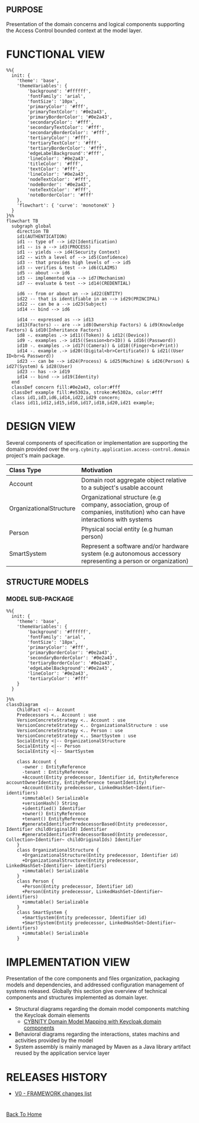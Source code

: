 ## PURPOSE
Presentation of the domain concerns and logical components supporting the Access Control bounded context at the model layer.

# FUNCTIONAL VIEW

```mermaid
%%{
  init: {
    'theme': 'base',
    'themeVariables': {
        'background': '#ffffff',
        'fontFamily': 'arial',
        'fontSize': '10px',
        'primaryColor': '#fff',
        'primaryTextColor': '#0e2a43',
        'primaryBorderColor': '#0e2a43',
        'secondaryColor': '#fff',
        'secondaryTextColor': '#fff',
        'secondaryBorderColor': '#fff',
        'tertiaryColor': '#fff',
        'tertiaryTextColor': '#fff',
        'tertiaryBorderColor': '#fff',
        'edgeLabelBackground':'#fff',
        'lineColor': '#0e2a43',
        'titleColor': '#fff',
        'textColor': '#fff',
        'lineColor': '#0e2a43',
        'nodeTextColor': '#fff',
        'nodeBorder': '#0e2a43',
        'noteTextColor': '#fff',
        'noteBorderColor': '#fff'
    },
    'flowchart': { 'curve': 'monotoneX' }
  }
}%%
flowchart TB
  subgraph global
    direction TB
    id1(AUTHENTICATION)
    id1 -- type of --> id2(Identification)
    id1 -- is a --> id3(PROCESS)
    id1 -- yields --> id4(Security Context)
    id2 -- with a level of --> id5(Confidence)
    id3 -- that provides high levels of --> id5
    id3 -- verifies & test --> id6(CLAIMS)
    id5 -- about --> id6
    id3 -- implemented via --> id7(Mechanism)
    id7 -- evaluate & test --> id14(CREDENTIAL)

    id6 -- from or about an --> id22(ENTITY)
    id22 -- that is identifiable in an --> id29(PRINCIPAL)
    id22 -- can be a --> id23(Subject)
    id14 -- bind --> id6

    id14 -- expressed as --> id13
    id13(Factors) -- are --> id8(Ownership Factors) & id9(Knowledge Factors) & id10(Inheritance Factors)
    id8 -. examples .-> id11((Token)) & id12((Device))
    id9 -. examples .-> id15((Session<br>ID)) & id16((Password))
    id10 -. examples .-> id17((Camera)) & id18((Finger<br>Print))
    id14 -. example .-> id20((Digital<br>Certificate)) & id21((User ID<br>& Password))
    id23 -- can be --> id24(Process) & id25(Machine) & id26(Person) & id27(System) & id28(User)
    id23 -- has --> id19
    id14 -- bind --> id19(Identity)
  end
  classDef concern fill:#0e2a43, color:#fff
  classDef example fill:#e5302a, stroke:#e5302a, color:#fff
  class id1,id3,id6,id14,id22,id29 concern;
  class id11,id12,id15,id16,id17,id18,id20,id21 example;

```

# DESIGN VIEW
Several components of specification or implementation are supporting the domain provided over the `org.cybnity.application.access-control.domain` project's main package.

|Class Type|Motivation|
| :-- | :-- |
|Account|Domain root aggregate object relative to a subject's usable account|
|OrganizationalStructure|Organizational structure (e.g company, association, group of companies, institution) who can have interactions with systems|
|Person|Physical social entity (e.g human person)|
|SmartSystem|Represent a software and/or hardware system (e.g autonomous accessory representing a person or organization)|

## STRUCTURE MODELS

### MODEL SUB-PACKAGE

```mermaid
%%{
  init: {
    'theme': 'base',
    'themeVariables': {
        'background': '#ffffff',
        'fontFamily': 'arial',
        'fontSize': '18px',
        'primaryColor': '#fff',
        'primaryBorderColor': '#0e2a43',
        'secondaryBorderColor': '#0e2a43',
        'tertiaryBorderColor': '#0e2a43',
        'edgeLabelBackground':'#0e2a43',
        'lineColor': '#0e2a43',
        'tertiaryColor': '#fff'
    }
  }

}%%
classDiagram
    ChildFact <|-- Account
    Predecessors <.. Account : use
    VersionConcreteStrategy <.. Account : use
    VersionConcreteStrategy <.. OrganizationalStructure : use
    VersionConcreteStrategy <.. Person : use
    VersionConcreteStrategy <.. SmartSystem : use
    SocialEntity <|-- OrganizationalStructure
    SocialEntity <|-- Person
    SocialEntity <|-- SmartSystem

    class Account {
      -owner : EntityReference
      -tenant : EntityReference
      +Account(Entity predecessor, Identifier id, EntityReference accountOwnerIdentity, EntityReference tenantIdentity)
      +Account(Entity predecessor, LinkedHashSet~Identifier~ identifiers)
      +immutable() Serializable
      +versionHash() String
      +identified() Identifier
      +owner() EntityReference
      +tenant() EntityReference
      #generateIdentifierPredecessorBased(Entity predecessor, Identifier childOriginalId) Identifier
      #generateIdentifierPredecessorBased(Entity predecessor, Collection~Identifier~ childOriginalIds) Identifier
    }
    class OrganizationalStructure {
      +OrganizationalStructure(Entity predecessor, Identifier id)
      +OrganizationalStructure(Entity predecessor, LinkedHashSet~Identifier~ identifiers)
      +immutable() Serializable
    }
    class Person {
      +Person(Entity predecessor, Identifier id)
      +Person(Entity predecessor, LinkedHashSet~Identifier~ identifiers)
      +immutable() Serializable
    }
    class SmartSystem {
      +SmartSystem(Entity predecessor, Identifier id)
      +SmartSystem(Entity predecessor, LinkedHashSet~Identifier~ identifiers)
      +immutable() Serializable
    }

```

# IMPLEMENTATION VIEW
Presentation of the core components and files organization, packaging models and dependencies, and addressed configuration management of systems released. Globally this section give overview of technical components and structures implemented as domain layer.

- Structural diagrams regarding the domain model components matching the Keycloak domain elements
  - [CYBNITY Domain Model Mapping with Keycloak domain components](cybnity-keycloak-components-mapping.md)
- Behavioral diagrams regarding the interactions, states machins and activities provided by the model
- System assembly is mainly managed by Maven as a Java library artifact reused by the application service layer

# RELEASES HISTORY
- [V0 - FRAMEWORK changes list](v0-changes.md)

#
[Back To Home](/README.md)
